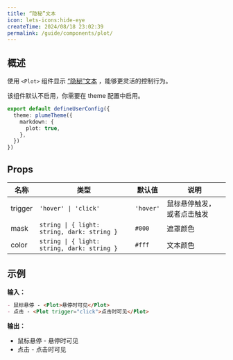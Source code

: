 ```yaml
---
title: “隐秘”文本
icon: lets-icons:hide-eye
createTime: 2024/08/18 23:02:39
permalink: /guide/components/plot/
---
```


## 概述

使用 `<Plot>` 组件显示 [“隐秘”文本](../markdown/plot.md) ，能够更灵活的控制行为。

该组件默认不启用，你需要在 theme 配置中启用。

```ts title=".vuepress/config.ts"
export default defineUserConfig({
  theme: plumeTheme({
    markdown: {
      plot: true,
    },
  })
})
```

## Props

| 名称    | 类型                                        | 默认值    | 说明                       |
| ------- | ------------------------------------------- | --------- | -------------------------- |
| trigger | `'hover' \| 'click'`                        | `'hover'` | 鼠标悬停触发，或者点击触发 |
| mask    | `string \| { light: string, dark: string }` | `#000`    | 遮罩颜色                   |
| color   | `string \| { light: string, dark: string }` | `#fff`    | 文本颜色                   |

## 示例

**输入：**

```md :no-line-numbers
- 鼠标悬停 - <Plot>悬停时可见</Plot>
- 点击 - <Plot trigger="click">点击时可见</Plot>
```

**输出：**

- 鼠标悬停 - <Plot>悬停时可见</Plot>
- 点击 - <Plot trigger="click">点击时可见</Plot>
